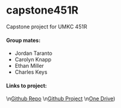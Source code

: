 # capstone451R
Capstone project for UMKC 451R
#### Group mates: 
- Jordan Taranto
- Carolyn Knapp
- Ethan Miller
- Charles Keys

#### Links to project: 
\n[Github Repo](https://github.com/Jordinaa/capstone451R)
\n[Github Project](https://github.com/users/Jordinaa/projects/1)
\n[One Drive](https://mailmissouri-my.sharepoint.com/:f:/g/personal/jt8y3_umsystem_edu/EovMD5lhnyRHixLZ8ZAsAB4BBKawNDyncQimJppxzERrcQ?e=wV0fEs))

